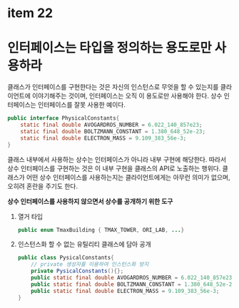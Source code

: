 # item 22

# 인터페이스는 타입을 정의하는 용도로만 사용하라

클래스가 인터페이스를 구현한다는 것은 자신의 인스턴스로 무엇을 할 수 있는지를 클라이언트에 이야기해주는 것이며, 인터페이스는 오직 이 용도로만 사용해야 한다. 상수 인터페이스는 인터페이스를 잘못 사용한 예이다.

```java
public interface PhysicalConstants{
    static final double AVOGARDROS_NUMBER = 6.022_140_857e23;
    static final double BOLTZMANN_CONSTANT = 1.380_648_52e-23;
    static final double ELECTRON_MASS = 9.109_383_56e-3;
}
```

클래스 내부에서 사용하는 상수는 인터페이스가 아니라 내부 구현에 해당한다. 따라서 상수 인터페이스를 구현하는 것은 이 내부 구현을 클래스의 API로 노출하는 행위다. 클래스가 어떤 상수 인터페이스를 사용하는지는 클라이언트에게는 아무런 의미가 없으며, 오히려 혼란을 주기도 한다.

**상수 인터페이스를 사용하지 않으면서 상수를 공개하기 위한 도구**

1. 열거 타입
    
    ```java
    public enum TmaxBuilding { TMAX_TOWER, ORI_LAB, ...}
    ```
    
2. 인스턴스화 할 수 없는 유틸리티 클래스에 담아 공개
    
    ```java
    public class PysicalConstants{
        // private 생성자를 이용하여 인스턴스화 방지
        private PysicalConstants(){};
        public static final double AVOGARDROS_NUMBER = 6.022_140_857e23;
        public static final double BOLTZMANN_CONSTANT = 1.380_648_52e-23;
        public static final double ELECTRON_MASS = 9.109_383_56e-3;
    }
    ```